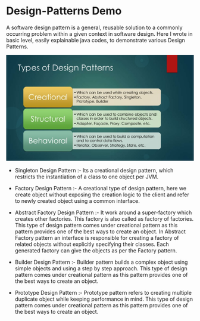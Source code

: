 # Design-Patterns Demo
A software design pattern is a general, reusable solution to a commonly occurring problem within a given context in software design.
Here I wrote in basic level, easily explainable java codes, to demonstrate various Design Patterns.

![](https://github.com/AadityaUoHyd/DesignPatternsDemo/blob/master/1.jpg "Design Patterns")

- Singleton Design Pattern :- Its a creational design pattern, which restricts the instantiation of a class to one object per JVM.

- Factory Design Pattern :- A creational type of design pattern, here we create object without exposing the creation logic to the client and refer to newly created 
object using a common interface.

- Abstract Factory Design Pattern :- It work around a super-factory which creates other factories. This factory is also called as factory of factories. 
This type of design pattern comes under creational pattern as this pattern provides one of the best ways to create an object. In Abstract Factory pattern 
an interface is responsible for creating a factory of related objects without explicitly specifying their classes. Each generated factory can give the objects 
as per the Factory pattern.

- Builder Design Pattern :- Builder pattern builds a complex object using simple objects and using a step by step approach. This type of design pattern comes under 
creational pattern as this pattern provides one of the best ways to create an object.

- Prototype Design Pattern :- Prototype pattern refers to creating multiple duplicate object while keeping performance in mind. This type of design pattern comes under 
creational pattern as this pattern provides one of the best ways to create an object.
